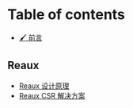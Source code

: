 # Table of contents

* [🖌️ 前言](README.md)

## Reaux

* [Reaux 设计原理](reaux/reaux-she-ji-yuan-li.md)
* [Reaux CSR 解决方案](reaux/reaux-csr-jie-jue-fang-an.md)
